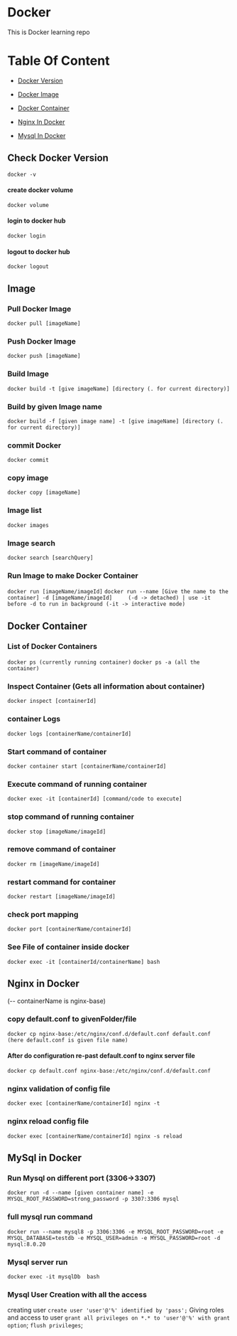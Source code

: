 # Docker
This is Docker learning repo

# Table Of Content
* [Docker Version](#check-docker-version)

* [Docker Image](#image)

* [Docker Container](#docker-container)

* [Nginx In Docker](#nginx-in-docker)

* [Mysql In Docker](#mysql-in-docker)

## Check Docker Version 
 `docker -v`
 
#### create docker volume
`docker volume`

#### login to docker hub
`docker login`

#### logout to docker hub
`docker logout`
## Image

### Pull Docker Image
`docker pull [imageName]`

### Push Docker Image
`docker push [imageName]`

### Build Image
`docker build -t [give imageName] [directory (. for current directory)]`

### Build by given Image name
`docker build -f [given image name] -t [give imageName] [directory (. for current directory)]`

### commit Docker 
`docker commit`

### copy image
`docker copy [imageName]`



### Image list
`docker images`

### Image search
`docker search [searchQuery]`

### Run Image to make Docker Container
`docker run [imageName/imageId]`
`docker run --name [Give the name to the container] -d [imageName/imageId]     (-d -> detached) | use -it before -d to run in background (-it -> interactive mode)`

## Docker Container

### List of Docker Containers
`docker ps (currently running container)`
`docker ps -a (all the container)`

### Inspect Container (Gets all information about container)
`docker inspect [containerId]`

### container Logs
`docker logs [containerName/containerId]`

### Start command of container
`docker container start [containerName/containerId]`

### Execute command of running container
`docker exec -it [containerId] [command/code to execute]`

### stop command of running container
`docker stop [imageName/imageId]`

### remove command of  container
`docker rm [imageName/imageId]`

### restart command for container
`docker restart [imageName/imageId]`

### check port mapping
`docker port [containerName/containerId]`

### See File of container inside docker
`docker exec -it [containerId/containerName] bash`


## Nginx in Docker

(-- containerName is nginx-base)

### copy default.conf to givenFolder/file
`docker cp nginx-base:/etc/nginx/conf.d/default.conf default.conf      (here default.conf is given file name)`

#### After do configuration re-past default.conf to nginx server file 
`docker cp default.conf nginx-base:/etc/nginx/conf.d/default.conf`

### nginx validation of config file
`docker exec [containerName/containerId] nginx -t`

### nginx reload config file
`docker exec [containerName/containerId] nginx -s reload`



## MySql in Docker

### Run Mysql on different port (3306->3307)
 `docker run -d --name [given container name] -e MYSQL_ROOT_PASSWORD=strong_password -p 3307:3306 mysql`

### full mysql run command
```
docker run --name mysql8 -p 3306:3306 -e MYSQL_ROOT_PASSWORD=root -e MYSQL_DATABASE=testdb -e MYSQL_USER=admin -e MYSQL_PASSWORD=root -d mysql:8.0.20
```

### Mysql server run
`docker exec -it mysqlDb  bash`

### Mysql User Creation with all the access
creating user
`create user 'user'@'%' identified by 'pass';`
Giving roles and access to user
`grant all privileges on *.* to 'user'@'%' with grant option`;
`flush privileges`;
